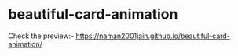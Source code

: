 # beautiful-card-animation
Check the preview:- https://naman2001jain.github.io/beautiful-card-animation/
